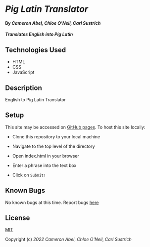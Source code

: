 # _Pig Latin Translator_

#### By _**Cameron Abel**, **Chloe O'Neil**, **Carl Sustrich**_

#### _Translates English into Pig Latin_

## Technologies Used

- HTML
- CSS
- JavaScript

## Description

English to Pig Latin Translator

## Setup

This site may be accessed on [GitHub pages](https://cameronabel.github.io/pig-latin/). To host this site locally:

- Clone this repository to your local machine
- Navigate to the top level of the directory
- Open index.html in your browser

- Enter a phrase into the text box
- Click on `Submit!`

## Known Bugs

No known bugs at this time. Report bugs [here](mailto:cameronabel@gmail.com)

## License

[MIT](https://opensource.org/licenses/MIT)

Copyright (c) _2022_ _Cameron Abel_, _Chloe O'Neil_, _Carl Sustrich_
